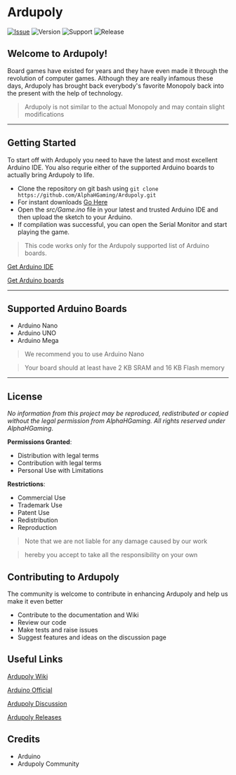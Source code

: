 # **Ardupoly**

[![Issue](https://img.shields.io/github/issues/CodedGamer56/Ardupoly)](https://github.com/CodedGamer56/Ardupoly/issues) ![Version](https://img.shields.io/badge/Version-1.0.0-blue) ![Support](https://img.shields.io/badge/Supports-Arduino%201.8.15-orange) ![Release](https://img.shields.io/badge/Release-Beta-yellow)

## Welcome to Ardupoly!

Board games have existed for years and they have even made it through the revolution of computer games. Although they are really infamous these days, Ardupoly has brought back everybody's favorite Monopoly back into the present with the help of technology.

> Ardupoly is not similar to the actual Monopoly and may contain slight modifications

---

## Getting Started

To start off with Ardupoly you need to have the latest and most excellent Arduino IDE. You also requrie either of the supported Arduino boards to actually bring Ardupoly to life.

+ Clone the repository on git bash using ```git clone https://github.com/AlphaHGaming/Ardupoly.git```
+ For instant downloads [Go Here](https://github.com/AlphaHGaming/Ardupoly/archive/refs/tags/v1.0.0-beta.zip) 
+ Open the _src/Game.ino_ file in your latest and trusted Arduino IDE and then upload the sketch to your Arduino. 
+ If compilation was successful, you can open the Serial Monitor and start playing the game. 

> This code works only for the Ardupoly supported list of Arduino boards.

[Get Arduino IDE](https://www.arduino.cc/en/software)

[Get Arduino boards](https://store.arduino.cc)

---

## Supported Arduino Boards

+ Arduino Nano
+ Arduino UNO
+ Arduino Mega

> We recommend you to use Arduino Nano

> Your board should at least have 2 KB SRAM and 16 KB Flash memory

---

## License

*No information from this project may be reproduced, redistributed or copied without the legal permission from AlphaHGaming.* 
*All rights reserved under AlphaHGaming*.

**Permissions Granted**: 
+ Distribution with legal terms
+ Contribution with legal terms
+ Personal Use with Limitations

**Restrictions**:
+ Commercial Use
+ Trademark Use
+ Patent Use
+ Redistribution
+ Reproduction 

> Note that we are not liable for any damage caused by our work

> hereby you accept to take all the responsibility on your own

## Contributing to Ardupoly

The community is welcome to contribute in enhancing Ardupoly and help us make it even better

+ Contribute to the documentation and Wiki
+ Review our code 
+ Make tests and raise issues
+ Suggest features and ideas on the discussion page

## Useful Links

[Ardupoly Wiki](https://github.com/AlphaHGaming/Ardupoly/wiki)

[Arduino Official](https://arduino.cc)

[Ardupoly Discussion](https://github.com/AlphaHGaming/Ardupoly/discussions)

[Ardupoly Releases](https://github.com/AlphaHGaming/Ardupoly/releases)

## Credits

+ Arduino
+ Ardupoly Community

